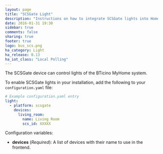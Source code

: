 ```yaml
---
layout: page
title: "SCSGate Light"
description: "Instructions on how to integrate SCSGate lights into Home Assistant."
date: 2016-01-31 19:30
sidebar: true
comments: false
sharing: true
footer: true
logo: bus_scs.png
ha_category: Light
ha_release: 0.13
ha_iot_class: "Local Polling"
---
```


The SCSGate device can control lights of the BTicino MyHome system.

To enable SCSGate lights in your installation, add the following to your `configuration.yaml` file:

```yaml
# Example configuration.yaml entry
light:
  - platform: scsgate
    devices:
      living_room:
        name: Living Room
        scs_id: XXXXX
```

Configuration variables:

- **devices** (*Required*): A list of devices with their name to use in the frontend.
